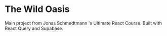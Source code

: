 # The Wild Oasis

Main project from Jonas Schmedtmann 's Ultimate React Course.
Built with React Query and Supabase.
